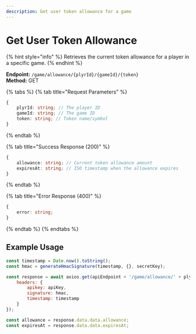 ```yaml
---
description: Get user token allowance for a game
---
```


# Get User Token Allowance

{% hint style="info" %} Retrieves the current token allowance for a player in a specific game. {% endhint %}

**Endpoint:** `/game/allowance/{plyrId}/{gameId}/{token}`  
**Method:** GET

{% tabs %} {% tab title="Request Parameters" %}

```typescript
{
    plyrId: string; // The player ID
    gameId: string; // The game ID
    token: string; // Token name/symbol
}
```

{% endtab %}

{% tab title="Success Response (200)" %}

```typescript
{
    allowance: string; // Current token allowance amount
    expiresAt: string; // ISO timestamp when the allowance expires
}
```

{% endtab %}

{% tab title="Error Response (400)" %}

```typescript
{
    error: string;
}
```

{% endtab %} {% endtabs %}

## Example Usage

```javascript
const timestamp = Date.now().toString();
const hmac = generateHmacSignature(timestamp, {}, secretKey);

const response = await axios.get(apiEndpoint + '/game/allowance/' + plyrId + '/' + gameId + '/' + tokenName, {
    headers: {
        apikey: apiKey,
        signature: hmac,
        timestamp: timestamp
    }
});

const allowance = response.data.data.allowance;
const expiresAt = response.data.data.expiresAt;
```

